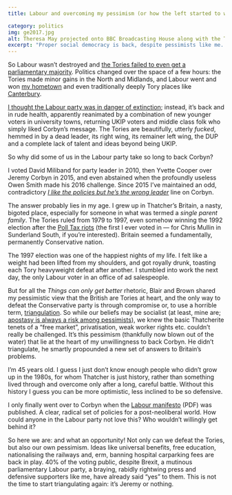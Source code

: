 ```yaml
---
title: Labour and overcoming my pessimism (or how the left started to win Britain)

category: politics
img: ge2017.jpg
alt: Theresa May projected onto BBC Broadcasting House along with the Tory exit poll estimation of 314 votes.
excerpt: "Proper social democracy is back, despite pessimists like me. Time to get behind Jeremy Corbyn unconditionally."
---
```


So Labour wasn’t destroyed and [the Tories failed to even get a parliamentary majority](http://www.bbc.co.uk/news/election/2017/results). Politics changed over the space of a few hours: the Tories made minor gains in the North and Midlands, and Labour went and won [my hometown](http://www.bbc.co.uk/news/politics/constituencies/E14000761) and even traditionally deeply Tory places like [Canterbury](http://www.bbc.co.uk/news/politics/constituencies/E14000619).

[I thought the Labour party was in danger of extinction](/2017/04/ge2017/); instead, it’s back and in rude health, apparently reanimated by a combination of new younger voters in university towns, returning UKIP voters and middle class folk who simply liked Corbyn’s message. The Tories are beautifully, utterly _fucked_, hemmed in by a dead leader, its right wing, its remainer left wing, the DUP and a complete lack of talent and ideas beyond being UKIP.

So why did some of us in the Labour party take so long to back Corbyn?

I voted David Miliband for party leader in 2010, then Yvette Cooper over Jeremy Corbyn in 2015, and even abstained when the profoundly useless Owen Smith made his 2016 challenge. Since 2015 I’ve maintained an odd, contradictory _[I like the policies but he’s the wrong leader](/2015/11/overcoming-labour/)_ line on Corbyn.

The answer probably lies in my age. I grew up in Thatcher’s Britain, a nasty, bigoted place, especially for someone in what was termed a _single parent family_. The Tories ruled from 1979 to 1997, even somehow winning the 1992 election after the [Poll Tax riots](https://en.wikipedia.org/wiki/Poll_tax_riots) (the first I ever voted in — for Chris Mullin in Sunderland South, if you’re interested). Britain seemed a fundamentally, permanently Conservative nation.

The 1997 election was one of the happiest nights of my life. I felt like a weight had been lifted from my shoulders, and got royally drunk, toasting each Tory heavyweight defeat after another. I stumbled into work the next day, the only Labour voter in an office of ad salespeople.

But for all the _Things can only get better_ rhetoric, Blair and Brown shared my pessimistic view that the British are Tories at heart, and the only way to defeat the Conservative party is through compromise or, to use a horrible term, [triangulation](https://en.wikipedia.org/wiki/Triangulation_(politics)). So while our beliefs may be socialist (at least, mine are; [apostasy is always a risk among pessimists](/2016/01/belief-and-apostasy/)), we knew the basic Thatcherite tenets of a “free market”, privatisation, weak worker rights etc. couldn’t really be challenged. It’s this pessimism (thankfully now blown out of the water) that lie at the heart of my unwillingness to back Corbyn. He didn’t triangulate, he smartly propounded a new set of answers to Britain’s problems.

I’m 45 years old. I guess I just don’t know enough people who didn’t grow up in the 1980s, for whom Thatcher is just history, rather than something lived through and overcome only after a long, careful battle. Without this history I guess you can be more optimistic, less inclined to be so defensive.

I only finally went over to Corbyn when the [Labour manifesto](/assets/labour-manifesto-2017.pdf) (PDF) was published. A clear, radical set of policies for a post-neoliberal world. How could anyone in the Labour party not love this? Who wouldn’t willingly get behind it?

So here we are: and what an opportunity! Not only can we defeat the Tories, but also our own pessimism. Ideas like universal benefits, free education, nationalising the railways and, erm, banning hospital carparking fees are back in play. 40% of the voting public, despite Brexit, a mutinous parliamentary Labour party, a braying, rabidly rightwing press and defensive supporters like me, have already said “yes” to them. This is not the time to start triangulating again: it’s Jeremy or nothing.
